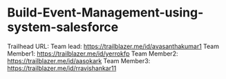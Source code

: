 # Build-Event-Management-using-system-salesforce
Trailhead URL:
Team lead: https://trailblazer.me/id/avasanthakumar1
Team Member1: https://trailblazer.me/id/yerrokfp
Team Member2: https://trailblazer.me/id/aasokark
Team Member3: https://trailblazer.me/id/rravishankar11
